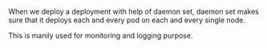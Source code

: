 
When we deploy a deployment with help of daemon set, daemon set makes sure that it deploys each and every pod on each and every single node.

This is manily used for monitoring and logging purpose.


